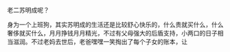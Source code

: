 老二苏明成呢？

身为一个上班狗，其实苏明成的生活还是比较舒心快乐的，什么贵就买什么，什么奢侈就买什么，月月挣钱月月精光，不过有父母强大的后盾支持，小两口的日子相当滋润。不过老妈去世后，老爸嘿嘿一笑掏出了每个子女的账本，让







<!--stackedit_data:
eyJoaXN0b3J5IjpbLTE4OTM3MjcsMTQ1MDEzMDg2N119
-->